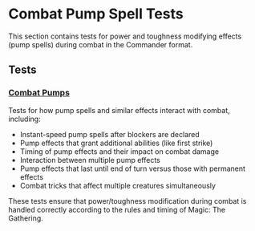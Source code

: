 # Combat Pump Spell Tests

This section contains tests for power and toughness modifying effects (pump spells) during combat in the Commander format.

## Tests

### [Combat Pumps](combat_pumps.md)

Tests for how pump spells and similar effects interact with combat, including:
- Instant-speed pump spells after blockers are declared
- Pump effects that grant additional abilities (like first strike)
- Timing of pump effects and their impact on combat damage
- Interaction between multiple pump effects
- Pump effects that last until end of turn versus those with permanent effects
- Combat tricks that affect multiple creatures simultaneously

These tests ensure that power/toughness modification during combat is handled correctly according to the rules and timing of Magic: The Gathering. 